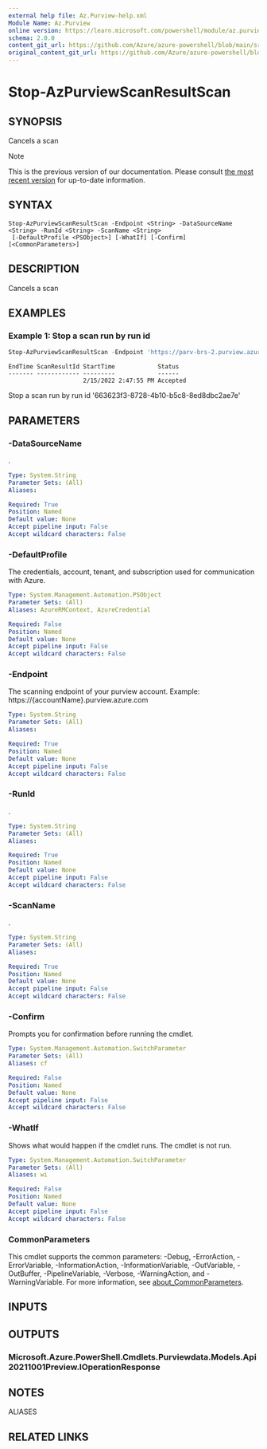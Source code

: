 ```yaml
---
external help file: Az.Purview-help.xml
Module Name: Az.Purview
online version: https://learn.microsoft.com/powershell/module/az.purview/stop-azpurviewscanresultscan
schema: 2.0.0
content_git_url: https://github.com/Azure/azure-powershell/blob/main/src/Purview/Purview/help/Stop-AzPurviewScanResultScan.md
original_content_git_url: https://github.com/Azure/azure-powershell/blob/main/src/Purview/Purview/help/Stop-AzPurviewScanResultScan.md
---
```


# Stop-AzPurviewScanResultScan

## SYNOPSIS
Cancels a scan

> [!NOTE]
>This is the previous version of our documentation. Please consult [the most recent version](/powershell/module/az.purview/stop-azpurviewscanresultscan) for up-to-date information.

## SYNTAX

```
Stop-AzPurviewScanResultScan -Endpoint <String> -DataSourceName <String> -RunId <String> -ScanName <String>
 [-DefaultProfile <PSObject>] [-WhatIf] [-Confirm] [<CommonParameters>]
```

## DESCRIPTION
Cancels a scan

## EXAMPLES

### Example 1: Stop a scan run by run id
```powershell
Stop-AzPurviewScanResultScan -Endpoint 'https://parv-brs-2.purview.azure.com/' -DataSourceName 'DataScanTestData-Parv' -ScanName 'Scan1ForDemo' -RunId '663623f3-8728-4b10-b5c8-8ed8dbc2ae7e'
```

```output
EndTime ScanResultId StartTime            Status
------- ------------ ---------            ------
                     2/15/2022 2:47:55 PM Accepted
```

Stop a scan run by run id '663623f3-8728-4b10-b5c8-8ed8dbc2ae7e'

## PARAMETERS

### -DataSourceName
.

```yaml
Type: System.String
Parameter Sets: (All)
Aliases:

Required: True
Position: Named
Default value: None
Accept pipeline input: False
Accept wildcard characters: False
```

### -DefaultProfile
The credentials, account, tenant, and subscription used for communication with Azure.

```yaml
Type: System.Management.Automation.PSObject
Parameter Sets: (All)
Aliases: AzureRMContext, AzureCredential

Required: False
Position: Named
Default value: None
Accept pipeline input: False
Accept wildcard characters: False
```

### -Endpoint
The scanning endpoint of your purview account.
Example: https://{accountName}.purview.azure.com

```yaml
Type: System.String
Parameter Sets: (All)
Aliases:

Required: True
Position: Named
Default value: None
Accept pipeline input: False
Accept wildcard characters: False
```

### -RunId
.

```yaml
Type: System.String
Parameter Sets: (All)
Aliases:

Required: True
Position: Named
Default value: None
Accept pipeline input: False
Accept wildcard characters: False
```

### -ScanName
.

```yaml
Type: System.String
Parameter Sets: (All)
Aliases:

Required: True
Position: Named
Default value: None
Accept pipeline input: False
Accept wildcard characters: False
```

### -Confirm
Prompts you for confirmation before running the cmdlet.

```yaml
Type: System.Management.Automation.SwitchParameter
Parameter Sets: (All)
Aliases: cf

Required: False
Position: Named
Default value: None
Accept pipeline input: False
Accept wildcard characters: False
```

### -WhatIf
Shows what would happen if the cmdlet runs.
The cmdlet is not run.

```yaml
Type: System.Management.Automation.SwitchParameter
Parameter Sets: (All)
Aliases: wi

Required: False
Position: Named
Default value: None
Accept pipeline input: False
Accept wildcard characters: False
```

### CommonParameters
This cmdlet supports the common parameters: -Debug, -ErrorAction, -ErrorVariable, -InformationAction, -InformationVariable, -OutVariable, -OutBuffer, -PipelineVariable, -Verbose, -WarningAction, and -WarningVariable. For more information, see [about_CommonParameters](http://go.microsoft.com/fwlink/?LinkID=113216).

## INPUTS

## OUTPUTS

### Microsoft.Azure.PowerShell.Cmdlets.Purviewdata.Models.Api20211001Preview.IOperationResponse

## NOTES

ALIASES

## RELATED LINKS
